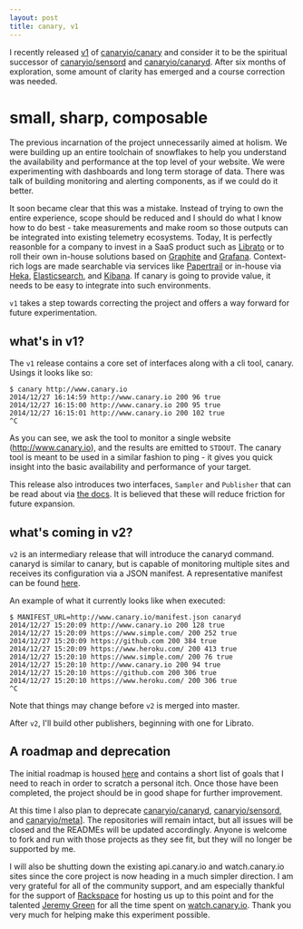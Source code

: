 ```yaml
---
layout: post
title: canary, v1
---
```


I recently released [v1](https://github.com/canaryio/canary/tree/v1) of [canaryio/canary](https://github.com/canaryio/canary) and consider it to be the spiritual successor of [canaryio/sensord](https://github.com/canaryio/sensord) and [canaryio/canaryd](https://github.com/canaryio/canaryd). After six months of exploration, some amount of clarity has emerged and a course correction was needed.

# small, sharp, composable

The previous incarnation of the project unnecessarily aimed at holism. We were building up an entire toolchain of snowflakes to help you understand the availability and performance at the top level of your website. We were experimenting with dashboards and long term storage of data. There was talk of building monitoring and alerting components, as if we could do it better.

It soon became clear that this was a mistake. Instead of trying to own the entire experience, scope should be reduced and I should do what I know how to do best - take measurements and make room so those outputs can be integrated into existing telemetry ecosystems. Today, It is perfectly reasonble for a company to invest in a SaaS product such as [Librato](https://www.librato.com/) or to roll their own in-house solutions based on [Graphite](http://graphite.wikidot.com/) and [Grafana](http://grafana.org/). Context-rich logs are made searchable via services like [Papertrail](https://papertrailapp.com/) or in-house via [Heka](https://github.com/mozilla-services/heka), [Elasticsearch](http://www.elasticsearch.org/), and [Kibana](http://www.elasticsearch.org/overview/kibana/). If canary is going to provide value, it needs to be easy to integrate into such environments.

`v1` takes a step towards correcting the project and offers a way forward for future experimentation.

## what's in v1?

The `v1` release contains a core set of interfaces along with a cli tool, canary. Usings it looks like so:

```
$ canary http://www.canary.io
2014/12/27 16:14:59 http://www.canary.io 200 96 true
2014/12/27 16:15:00 http://www.canary.io 200 95 true
2014/12/27 16:15:01 http://www.canary.io 200 102 true
^C
```

As you can see, we ask the tool to monitor a single website (http://www.canary.io), and the results are emitted to `STDOUT`. The canary tool is meant to be used in a similar fashion to ping - it gives you quick insight into the basic availability and performance of your target.

This release also introduces two interfaces, `Sampler` and `Publisher` that can be read about via [the docs](http://godoc.org/github.com/canaryio/canary). It is believed that these will reduce friction for future expansion.

## what's coming in v2?

`v2` is an intermediary release that will introduce the canaryd command. canaryd is similar to canary, but is capable of monitoring multiple sites and receives its configuration via a JSON manifest. A representative manifest can be found [here](http://www.canary.io/manifest.json).

An example of what it currently looks like when executed:

```
$ MANIFEST_URL=http://www.canary.io/manifest.json canaryd
2014/12/27 15:20:09 http://www.canary.io 200 128 true
2014/12/27 15:20:09 https://www.simple.com/ 200 252 true
2014/12/27 15:20:09 https://github.com 200 384 true
2014/12/27 15:20:09 https://www.heroku.com/ 200 413 true
2014/12/27 15:20:10 https://www.simple.com/ 200 76 true
2014/12/27 15:20:10 http://www.canary.io 200 94 true
2014/12/27 15:20:10 https://github.com 200 306 true
2014/12/27 15:20:10 https://www.heroku.com/ 200 306 true
^C
```

Note that things may change before `v2` is merged into master.

After `v2`, I'll build other publishers, beginning with one for Librato.

## A roadmap and deprecation

The initial roadmap is housed [here](https://github.com/canaryio/canary/issues/6) and contains a short list of goals that I need to reach in order to scratch a personal itch. Once those have been completed, the project should be in good shape for further improvement.

At this time I also plan to deprecate [canaryio/canaryd](https://github.com/canaryio/canaryd), [canaryio/sensord](https://github.com/canaryio/sensord), and [canaryio/meta](https://github.com/canaryio/meta)]. The repositories will remain intact, but all issues will be closed and the READMEs will be updated accordingly. Anyone is welcome to fork and run with those projects as they see fit, but they will no longer be supported by me.

I will also be shutting down the existing api.canary.io and watch.canary.io sites since the core project is now heading in a much simpler direction. I am very grateful for all of the community support, and am especially thankful for the support of [Rackspace](http://www.rackspace.com/) for hosting us up to this point and for the talented [Jeremy Green](http://www.octolabs.com/) for all the time spent on [watch.canary.io](http://watch.canary.io). Thank you very much for helping make this experiment possible.
